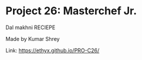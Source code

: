 # Project 26: Masterchef Jr.
Dal makhni RECIEPE 

Made by Kumar Shrey 

Link: https://ethyx.github.io/PRO-C26/
